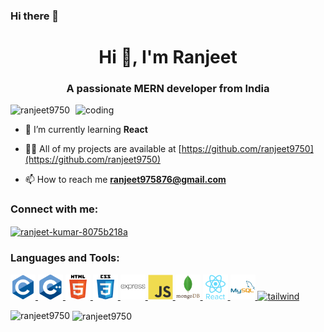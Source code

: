 ### Hi there 👋

<h1 align="center">Hi 👋, I'm Ranjeet</h1>
<h3 align="center">A passionate MERN developer from India</h3>
<img align="right" alt="coding" width="400" src="https://user-images.githubusercontent.com/60878374/209645719-1452fdc7-bdb0-4518-afdf-fdb3073d1028.png">

<p align="left"> <img src="https://komarev.com/ghpvc/?username=ranjeet9750&label=Profile%20views&color=0e75b6&style=flat" alt="ranjeet9750" /> </p>

- 🌱 I’m currently learning **React**

- 👨‍💻 All of my projects are available at [https://github.com/ranjeet9750](https://github.com/ranjeet9750)

- 📫 How to reach me **ranjeet975876@gmail.com**

<h3 align="left">Connect with me:</h3>
<p align="left">
<a href="https://linkedin.com/in/ranjeet-kumar-8075b218a/" target="blank"><img align="center" src="https://raw.githubusercontent.com/rahuldkjain/github-profile-readme-generator/master/src/images/icons/Social/linked-in-alt.svg" alt="ranjeet-kumar-8075b218a" height="30" width="40" /></a>
</p>

<h3 align="left">Languages and Tools:</h3>
<p align="left">
<a href="https://www.cprogramming.com/" target="_blank" rel="noreferrer"> <img src="https://raw.githubusercontent.com/devicons/devicon/master/icons/c/c-original.svg" alt="c" width="40" height="40"/> </a>
<a href="https://www.w3schools.com/cpp/" target="_blank" rel="noreferrer"> <img src="https://raw.githubusercontent.com/devicons/devicon/master/icons/cplusplus/cplusplus-original.svg" alt="cplusplus" width="40" height="40"/> </a>
<a href="https://www.w3.org/html/" target="_blank" rel="noreferrer"> <img src="https://raw.githubusercontent.com/devicons/devicon/master/icons/html5/html5-original-wordmark.svg" alt="html5" width="40" height="40"/> </a>
<a href="https://www.w3schools.com/css/" target="_blank" rel="noreferrer"> <img src="https://raw.githubusercontent.com/devicons/devicon/master/icons/css3/css3-original-wordmark.svg" alt="css3" width="40" height="40"/> </a> <a href="https://expressjs.com" target="_blank" rel="noreferrer"> <img src="https://raw.githubusercontent.com/devicons/devicon/master/icons/express/express-original-wordmark.svg" alt="express" width="40" height="40"/> </a> 
<a href="https://developer.mozilla.org/en-US/docs/Web/JavaScript" target="_blank" rel="noreferrer"> <img src="https://raw.githubusercontent.com/devicons/devicon/master/icons/javascript/javascript-original.svg" alt="javascript" width="40" height="40"/> </a> <a href="https://www.mongodb.com/" target="_blank" rel="noreferrer"> <img src="https://raw.githubusercontent.com/devicons/devicon/master/icons/mongodb/mongodb-original-wordmark.svg" alt="mongodb" width="40" height="40"/> </a> 
<a href="https://reactjs.org/" target="_blank" rel="noreferrer"> <img src="https://raw.githubusercontent.com/devicons/devicon/master/icons/react/react-original-wordmark.svg" alt="react" width="40" height="40"/> </a> 
<a href="https://www.mysql.com/" target="_blank" rel="noreferrer"> <img src="https://raw.githubusercontent.com/devicons/devicon/master/icons/mysql/mysql-original-wordmark.svg" alt="mysql" width="40" height="40"/> </a>
<a href="https://tailwindcss.com/" target="_blank" rel="noreferrer"> <img src="https://www.vectorlogo.zone/logos/tailwindcss/tailwindcss-icon.svg" alt="tailwind" width="40" height="40"/> </a>
</p>

<p><img align="left" src="https://github-readme-stats.vercel.app/api/top-langs?username=ranjeet9750&show_icons=true&locale=en&layout=compact" alt="ranjeet9750" /></p>

<p>&nbsp;<img align="center" src="https://github-readme-stats.vercel.app/api?username=ranjeet9750&show_icons=true&locale=en" alt="ranjeet9750" /></p>
